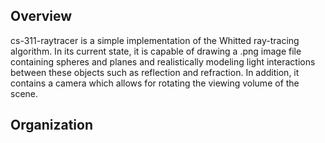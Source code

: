 ## Overview
cs-311-raytracer is a simple implementation of the Whitted ray-tracing algorithm. In its current state, it is capable of drawing a .png image file containing spheres and planes and realistically modeling light interactions between these objects such as reflection and refraction. In addition, it contains a camera which allows for rotating the viewing volume of the scene. 

## Organization
